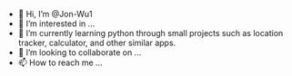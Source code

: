 - 👋 Hi, I’m @Jon-Wu1
- 👀 I’m interested in ...
- 🌱 I’m currently learning python through small projects such as location tracker, calculator, and other similar apps.
- 💞️ I’m looking to collaborate on ...
- 📫 How to reach me ...

<!---
Jon-Wu1/Jon-Wu1 is a ✨ special ✨ repository because its `README.md` (this file) appears on your GitHub profile.
You can click the Preview link to take a look at your changes.
--->
